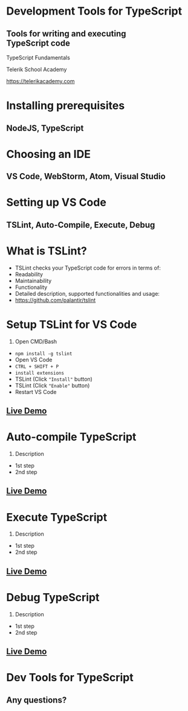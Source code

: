 <!-- section start -->
<!-- attr: {  class:'slide-title', showInPresentation: true, hasScriptWrapper: true } -->

# Development Tools for TypeScript
## Tools for writing and executing<br/>TypeScript code

<!-- <img class="slide-image" showInPresentation="true"  showInPresentation="true"  showInPresentation="true" src="imgs/pic01.png" style="top:58%; left:70%; width:16%; z-index:-1" /> -->


<div class="signature">
  <p class="signature-course">TypeScript Fundamentals</p>
  <p class="signature-initiative">Telerik School Academy</p>
  <a href="https://telerikacademy.com" class="signature-link">https://telerikacademy.com</a>
</div>




<!-- section start -->
<!-- attr: { class:'slide-section', clashowInPresentation: true, hasScriptWrapper: true } -->
# Installing prerequisites
## NodeJS, TypeScript




<!-- section start -->
<!-- attr: { class:'slide-section', clashowInPresentation: true, hasScriptWrapper: true } -->
# Choosing an IDE
## VS Code, WebStorm, Atom, Visual Studio




<!-- section start -->
<!-- attr: { class:'slide-section', clashowInPresentation: true, hasScriptWrapper: true } -->
# Setting up VS Code
## TSLint, Auto-Compile, Execute, Debug




<!-- attr: { showInPresentation:true, hasScriptWrapper:false } -->
# What is TSLint?
- TSLint checks your TypeScript code for errors in terms of:
 - Readability
 - Maintainability
 - Functionality
- Detailed description, supported functionalities and usage:
 - https://github.com/palantir/tslint




<!-- attr: { showInPresentation:true, hasScriptWrapper:false } -->
# Setup TSLint for VS Code
 1. Open CMD/Bash
 - `npm install -g tslint`
 - Open VS Code
 - `CTRL + SHIFT + P`
 - `install extensions`
 - TSLint (Click `"Install"` button)
 - TSLint (Click `"Enable"` button)
 - Restart VS Code




<!-- attr: { class:'slide-section demo', showInPresentation:true, hasScriptWrapper:true } -->
<!-- # Setup TSLint for VS Code -->
## [Live Demo]()




<!-- attr: { showInPresentation:true, hasScriptWrapper:false } -->
# Auto-compile TypeScript
 1. Description
 - 1st step
 - 2nd step




<!-- attr: { class:'slide-section demo', showInPresentation:true, hasScriptWrapper:true } -->
<!-- # Auto-compile TypeScript <br/> with VS Code -->
## [Live Demo]()




<!-- attr: { showInPresentation:true, hasScriptWrapper:false } -->
# Execute TypeScript
1. Description
- 1st step
- 2nd step




<!-- attr: { class:'slide-section demo', showInPresentation:true, hasScriptWrapper:true } -->
<!-- # Execute TypeScript <br/> in VS Code -->
## [Live Demo]()





<!-- attr: { showInPresentation:true, hasScriptWrapper:false } -->
# Debug TypeScript
1. Description
- 1st step
- 2nd step




<!-- attr: { class:'slide-section demo', showInPresentation:true, hasScriptWrapper:true } -->
<!-- # Debug TypeScript <br/> in VS Code -->
## [Live Demo]()




<!-- section start -->
<!-- attr: { class:'slide-section', clashowInPresentation: true, hasScriptWrapper: true } -->
# Dev Tools for TypeScript
## Any questions?
